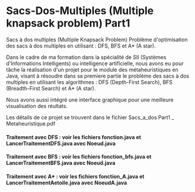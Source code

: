 # Sacs-Dos-Multiples (Multiple knapsack problem) Part1

Sacs à dos multiples (Multiple Knapsack Problem) Problème d'optimisation des sacs à dos multiples en utilisant : DFS, BFS et A* (A star).

Dans le cadre de ma formation dans la spécialité de SII (Systèmes d'Informations Intelligents) ou intelligence artificielle, nous avons eu pour tâche la réalisation d'un projet pour le module des métaheuristiques en Java, visant à résoudre dans sa premiere partie le problème des sacs à dos multiples en utilisant les algorithmes : DFS (Depth-First Search), BFS (Breadth-First Search) et A* (A star).


Nous avons aussi intégré une interface graphique pour une meilleure visualisation des réultats.


Les détails de ce projet se trouvent dans le fichier Sacs_a_dos Part1 _ Metaheuristique.pdf


#### Traitement avec DFS : voir les fichiers fonction.java et LancerTraitementDFS.java avec Noeud.java

#### Traitement avec BFS : voir les fichiers fonction_bfs.java et LancerTraitementBFS.java avec Noeud.java

#### Traitement avec A*  : voir les fichiers fonction_A.java et LancerTraitementAetoile.java avec NoeudA.java



